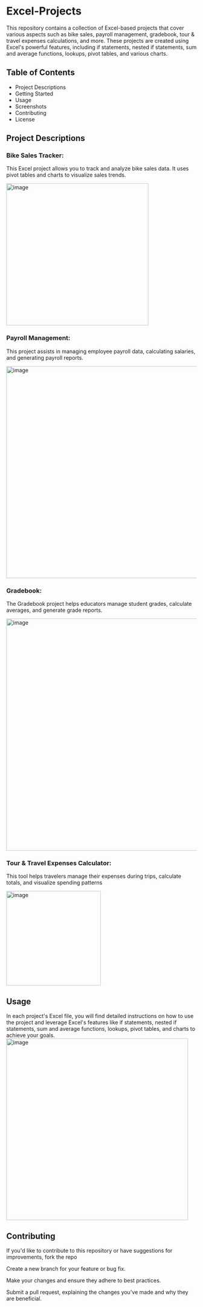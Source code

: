 # Excel-Projects
This repository contains a collection of Excel-based projects that cover various aspects such as bike sales, payroll management, gradebook, tour & travel expenses calculations, and more. These projects are created using Excel's powerful features, including if statements, nested if statements, sum and average functions, lookups, pivot tables, and various charts.

## Table of Contents
- Project Descriptions
- Getting Started
- Usage
- Screenshots
- Contributing
- License

  
## Project Descriptions
### Bike Sales Tracker: 
This Excel project allows you to track and analyze bike sales data. It uses pivot tables and charts to visualize sales trends.

<img width="376" alt="image" src="https://github.com/CodeCraftsmanRajesh/Excel-Projects/assets/143902874/3edd6ff8-4489-4502-bae0-698d44b4489d">


### Payroll Management: 
This project assists in managing employee payroll data, calculating salaries, and generating payroll reports.

<img width="561" alt="image" src="https://github.com/CodeCraftsmanRajesh/Excel-Projects/assets/143902874/be6b7e69-4c4e-4e1b-9b65-9e63060e8626">


### Gradebook: 
The Gradebook project helps educators manage student grades, calculate averages, and generate grade reports.

<img width="614" alt="image" src="https://github.com/CodeCraftsmanRajesh/Excel-Projects/assets/143902874/65ec2911-c597-492a-99cb-c6f820ae7bb9">


### Tour & Travel Expenses Calculator: 
This tool helps travelers manage their expenses during trips, calculate totals, and visualize spending patterns

<img width="250" alt="image" src="https://github.com/CodeCraftsmanRajesh/Excel-Projects/assets/143902874/ec24fc2d-54f4-450e-a3ae-4add4685caf9">


## Usage
In each project's Excel file, you will find detailed instructions on how to use the project and leverage Excel's features like if statements, nested if statements, sum and average functions, lookups, pivot tables, and charts to achieve your goals.
<img width="481" alt="image" src="https://github.com/CodeCraftsmanRajesh/Excel-Projects/assets/143902874/32aeb17b-daa4-422b-9aab-ecc11fbb3fd9">


## Contributing
If you'd like to contribute to this repository or have suggestions for improvements, fork the repo



Create a new branch for your feature or bug fix.

Make your changes and ensure they adhere to best practices.

Submit a pull request, explaining the changes you've made and why they are beneficial.
